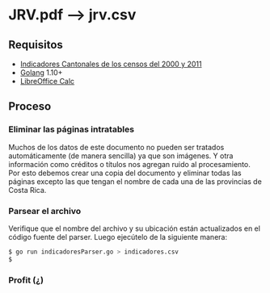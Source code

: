 # JRV.pdf --> jrv.csv

## Requisitos

- [Indicadores Cantonales de los censos del 2000 y 2011](https://www.estadonacion.or.cr/files/biblioteca_virtual/otras_publicaciones/Indicadores-cantonales_Censos-2000-y-2011.xlsx)
- [Golang](https://golang.org/doc/install) 1.10+
- [LibreOffice Calc](https://www.libreoffice.org/)

## Proceso

### Eliminar las páginas intratables

Muchos de los datos de este documento no pueden ser tratados automáticamente (de manera sencilla) ya que son imágenes. Y otra información como créditos o títulos nos agregan ruido al procesamiento. Por esto debemos crear una copia del documento y eliminar todas las páginas excepto las que tengan el nombre de cada una de las provincias de Costa Rica.

### Parsear el archivo

Verifique que el nombre del archivo y su ubicación están actualizados en el código fuente del parser. Luego ejecútelo de la siguiente manera:

```bash
$ go run indicadoresParser.go > indicadores.csv
$
```

### Profit (¿)